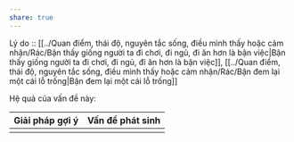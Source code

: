 ```yaml
---
share: true
---
```

Lý do :: [[../Quan điểm, thái độ, nguyên tắc sống, điều mình thấy hoặc cảm nhận/Rác/Bận thấy giống người ta đi chơi, đi ngủ, đi ăn hơn là bận việc|Bận thấy giống người ta đi chơi, đi ngủ, đi ăn hơn là bận việc]], [[../Quan điểm, thái độ, nguyên tắc sống, điều mình thấy hoặc cảm nhận/Rác/Bận đem lại một cái lỗ trống|Bận đem lại một cái lỗ trống]]

Hệ quả của vấn đề này:


| Giải pháp gợi ý | Vấn đề phát sinh |
| --------------- | ---------------- |
|                 |                  |